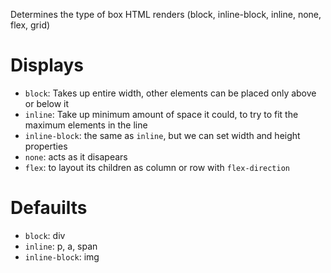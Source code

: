 Determines the type of box HTML renders (block, inline-block, inline, none, flex, grid)

# Displays
- `block`: Takes up entire width, other elements can be placed only above or below it
- `inline`: Take up minimum amount of space it could, to try to fit the maximum elements in the line
- `inline-block`: the same as `inline`, but we can set width and height properties
- `none`: acts as it disapears
- `flex`: to layout its children as column or row with `flex-direction`

# Defauilts
- `block`: div
- `inline`: p, a, span
- `inline-block`: img
